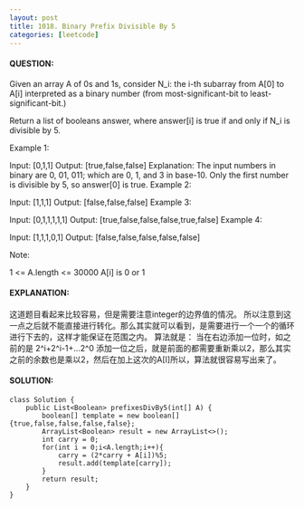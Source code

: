 ```yaml
---
layout: post
title: 1018. Binary Prefix Divisible By 5
categories: [leetcode]
---
```


#### QUESTION:
Given an array A of 0s and 1s, consider N_i: the i-th subarray from A[0] to A[i] interpreted as a binary number (from most-significant-bit to least-significant-bit.)

Return a list of booleans answer, where answer[i] is true if and only if N_i is divisible by 5.

Example 1:

Input: [0,1,1]
Output: [true,false,false]
Explanation: 
The input numbers in binary are 0, 01, 011; which are 0, 1, and 3 in base-10.  Only the first number is divisible by 5, so answer[0] is true.
Example 2:

Input: [1,1,1]
Output: [false,false,false]
Example 3:

Input: [0,1,1,1,1,1]
Output: [true,false,false,false,true,false]
Example 4:

Input: [1,1,1,0,1]
Output: [false,false,false,false,false]
 

Note:

1 <= A.length <= 30000
A[i] is 0 or 1

#### EXPLANATION:
这道题目看起来比较容易，但是需要注意integer的边界值的情况。
所以注意到这一点之后就不能直接进行转化。那么其实就可以看到，是需要进行一个一个的循环进行下去的，这样才能保证在范围之内。
算法就是：
当在右边添加一位时，如之前的是 2^i+2^i-1+...2^0 添加一位之后，就是前面的都需要重新乘以2，那么其实之前的余数也是乘以2，然后在加上这次的A[I]所以，算法就很容易写出来了。

#### SOLUTION:
```
class Solution {
    public List<Boolean> prefixesDivBy5(int[] A) {
        boolean[] template = new boolean[]{true,false,false,false,false};
        ArrayList<Boolean> result = new ArrayList<>();
        int carry = 0;
        for(int i = 0;i<A.length;i++){
            carry = (2*carry + A[i])%5;
            result.add(template[carry]);
        }
        return result;
    }
}
```